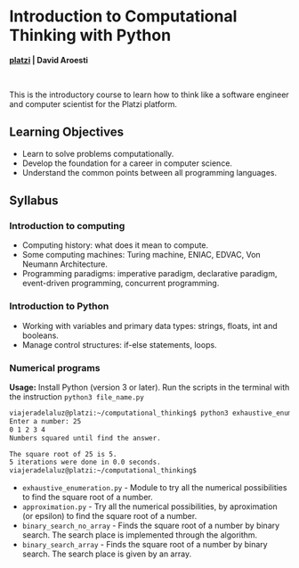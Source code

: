 # Introduction to Computational Thinking with Python

**[platzi](https://platzi.com/cursos/python-cs/) | David Aroesti**

<br>

This is the introductory course to learn how to think like a software engineer and computer scientist for the Platzi platform.

## Learning Objectives

- Learn to solve problems computationally.
- Develop the foundation for a career in computer science.
- Understand the common points between all programming languages. 

## Syllabus

### Introduction to computing

- Computing history: what does it mean to compute.
- Some computing machines: Turing machine, ENIAC, EDVAC, Von Neumann Architecture.
- Programming paradigms: imperative paradigm, declarative paradigm, event-driven programming, concurrent programming.

### Introduction to Python

- Working with variables and primary data types: strings, floats, int and booleans.
- Manage control structures: if-else statements, loops.

### Numerical programs 

**Usage:** Install Python (version 3 or later). Run the scripts in the terminal with the instruction `python3 file_name.py`

```sh
viajeradelaluz@platzi:~/computational_thinking$ python3 exhaustive_enumeration.py 
Enter a number: 25
0 1 2 3 4 
Numbers squared until find the answer.

The square root of 25 is 5.
5 iterations were done in 0.0 seconds.
viajeradelaluz@platzi:~/computational_thinking$
```

- `exhaustive_enumeration.py` - Module to try all the numerical possibilities to find the square root of a number.
- `approximation.py` - Try all the numerical possibilities, by aproximation (or epsilon) to find the square root of a number.
- `binary_search_no_array`  - Finds the square root of a number by binary search. The search place is implemented through the algorithm.
- `binary_search_array` - Finds the square root of a number by binary search. The search place is given by an array.

